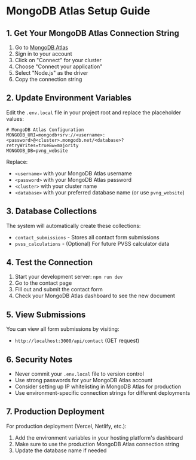 # MongoDB Atlas Setup Guide

## 1. Get Your MongoDB Atlas Connection String

1. Go to [MongoDB Atlas](https://cloud.mongodb.com/)
2. Sign in to your account
3. Click on "Connect" for your cluster
4. Choose "Connect your application"
5. Select "Node.js" as the driver
6. Copy the connection string

## 2. Update Environment Variables

Edit the `.env.local` file in your project root and replace the placeholder values:

```env
# MongoDB Atlas Configuration
MONGODB_URI=mongodb+srv://<username>:<password>@<cluster>.mongodb.net/<database>?retryWrites=true&w=majority
MONGODB_DB=pvng_website
```

Replace:
- `<username>` with your MongoDB Atlas username
- `<password>` with your MongoDB Atlas password
- `<cluster>` with your cluster name
- `<database>` with your preferred database name (or use `pvng_website`)

## 3. Database Collections

The system will automatically create these collections:
- `contact_submissions` - Stores all contact form submissions
- `pvss_calculations` - (Optional) For future PVSS calculator data

## 4. Test the Connection

1. Start your development server: `npm run dev`
2. Go to the contact page
3. Fill out and submit the contact form
4. Check your MongoDB Atlas dashboard to see the new document

## 5. View Submissions

You can view all form submissions by visiting:
- `http://localhost:3000/api/contact` (GET request)

## 6. Security Notes

- Never commit your `.env.local` file to version control
- Use strong passwords for your MongoDB Atlas account
- Consider setting up IP whitelisting in MongoDB Atlas for production
- Use environment-specific connection strings for different deployments

## 7. Production Deployment

For production deployment (Vercel, Netlify, etc.):
1. Add the environment variables in your hosting platform's dashboard
2. Make sure to use the production MongoDB Atlas connection string
3. Update the database name if needed
